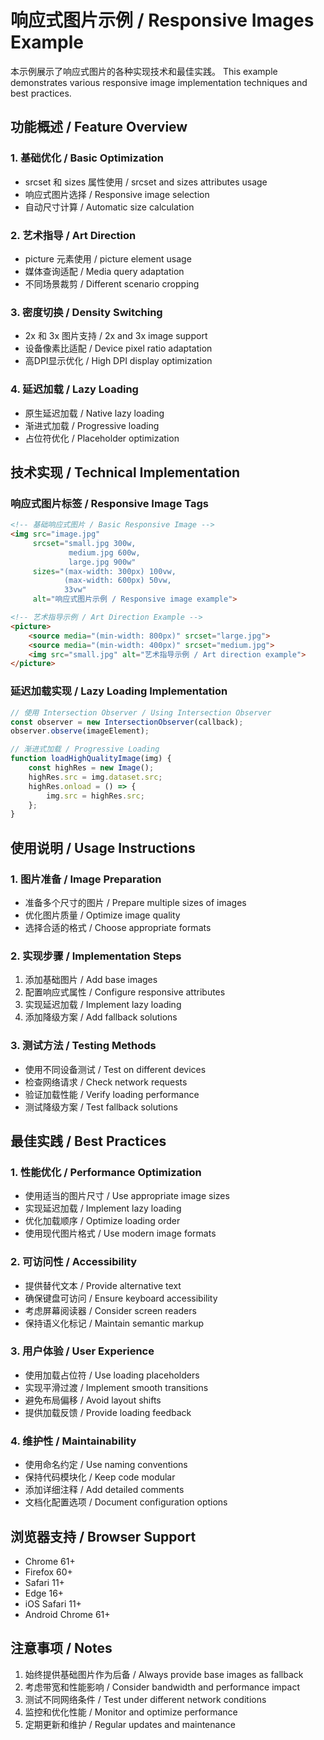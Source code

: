 # 响应式图片示例 / Responsive Images Example

本示例展示了响应式图片的各种实现技术和最佳实践。
This example demonstrates various responsive image implementation techniques and best practices.

## 功能概述 / Feature Overview

### 1. 基础优化 / Basic Optimization
- srcset 和 sizes 属性使用 / srcset and sizes attributes usage
- 响应式图片选择 / Responsive image selection
- 自动尺寸计算 / Automatic size calculation

### 2. 艺术指导 / Art Direction
- picture 元素使用 / picture element usage
- 媒体查询适配 / Media query adaptation
- 不同场景裁剪 / Different scenario cropping

### 3. 密度切换 / Density Switching
- 2x 和 3x 图片支持 / 2x and 3x image support
- 设备像素比适配 / Device pixel ratio adaptation
- 高DPI显示优化 / High DPI display optimization

### 4. 延迟加载 / Lazy Loading
- 原生延迟加载 / Native lazy loading
- 渐进式加载 / Progressive loading
- 占位符优化 / Placeholder optimization

## 技术实现 / Technical Implementation

### 响应式图片标签 / Responsive Image Tags
```html
<!-- 基础响应式图片 / Basic Responsive Image -->
<img src="image.jpg"
     srcset="small.jpg 300w,
             medium.jpg 600w,
             large.jpg 900w"
     sizes="(max-width: 300px) 100vw,
            (max-width: 600px) 50vw,
            33vw"
     alt="响应式图片示例 / Responsive image example">

<!-- 艺术指导示例 / Art Direction Example -->
<picture>
    <source media="(min-width: 800px)" srcset="large.jpg">
    <source media="(min-width: 400px)" srcset="medium.jpg">
    <img src="small.jpg" alt="艺术指导示例 / Art direction example">
</picture>
```

### 延迟加载实现 / Lazy Loading Implementation
```javascript
// 使用 Intersection Observer / Using Intersection Observer
const observer = new IntersectionObserver(callback);
observer.observe(imageElement);

// 渐进式加载 / Progressive Loading
function loadHighQualityImage(img) {
    const highRes = new Image();
    highRes.src = img.dataset.src;
    highRes.onload = () => {
        img.src = highRes.src;
    };
}
```

## 使用说明 / Usage Instructions

### 1. 图片准备 / Image Preparation
- 准备多个尺寸的图片 / Prepare multiple sizes of images
- 优化图片质量 / Optimize image quality
- 选择合适的格式 / Choose appropriate formats

### 2. 实现步骤 / Implementation Steps
1. 添加基础图片 / Add base images
2. 配置响应式属性 / Configure responsive attributes
3. 实现延迟加载 / Implement lazy loading
4. 添加降级方案 / Add fallback solutions

### 3. 测试方法 / Testing Methods
- 使用不同设备测试 / Test on different devices
- 检查网络请求 / Check network requests
- 验证加载性能 / Verify loading performance
- 测试降级方案 / Test fallback solutions

## 最佳实践 / Best Practices

### 1. 性能优化 / Performance Optimization
- 使用适当的图片尺寸 / Use appropriate image sizes
- 实现延迟加载 / Implement lazy loading
- 优化加载顺序 / Optimize loading order
- 使用现代图片格式 / Use modern image formats

### 2. 可访问性 / Accessibility
- 提供替代文本 / Provide alternative text
- 确保键盘可访问 / Ensure keyboard accessibility
- 考虑屏幕阅读器 / Consider screen readers
- 保持语义化标记 / Maintain semantic markup

### 3. 用户体验 / User Experience
- 使用加载占位符 / Use loading placeholders
- 实现平滑过渡 / Implement smooth transitions
- 避免布局偏移 / Avoid layout shifts
- 提供加载反馈 / Provide loading feedback

### 4. 维护性 / Maintainability
- 使用命名约定 / Use naming conventions
- 保持代码模块化 / Keep code modular
- 添加详细注释 / Add detailed comments
- 文档化配置选项 / Document configuration options

## 浏览器支持 / Browser Support
- Chrome 61+
- Firefox 60+
- Safari 11+
- Edge 16+
- iOS Safari 11+
- Android Chrome 61+

## 注意事项 / Notes
1. 始终提供基础图片作为后备 / Always provide base images as fallback
2. 考虑带宽和性能影响 / Consider bandwidth and performance impact
3. 测试不同网络条件 / Test under different network conditions
4. 监控和优化性能 / Monitor and optimize performance
5. 定期更新和维护 / Regular updates and maintenance 